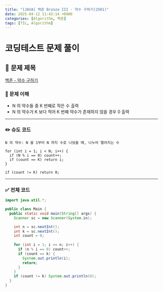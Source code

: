 ```yaml
---
title: "[JAVA] 백준 Bronze III - 약수 구하기(2501)"
date: 2025-04-12 11:43:14 +0900
categories: [Algorithm, 백준]
tags: [TIL, Algorithm]
---
```

# 코딩테스트 문제 풀이

## 📘 문제 제목
[백준 - 약수 구하기](https://www.acmicpc.net/problem/2501)

### 🧠 문제 이해
- N 의 약수들 중 K 번째로 작은 수 출력
- N 의 약수가 K 보다 적어 K 번째 약수가 존재하지 않을 경우 0 출력

---

### ✏️ 슈도 코드

```plaintext
N 의 약수: N 을 1부터 N 까지 수로 나눴을 때, 나누어 떨어지는 수

for (int i = 1; i < N; i++) {
  if (N % i == 0) count++;
  if (count == K) return i;
}

if (count != K) return 0;
```

---

### ✅ 전체 코드
```java
import java.util.*;

public class Main {
  public static void main(String[] args) {
    Scanner sc = new Scanner(System.in);

    int n = sc.nextInt();
    int k = sc.nextInt();
    int count = 0;
    
    for (int i = 1; i <= n; i++) {
      if (n % i == 0) count++;
      if (count == k) {
        System.out.println(i);
        return;
      }
    }
    if (count != k) System.out.println(0);
  }
}
```
